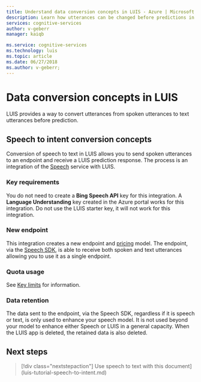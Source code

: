 ```yaml
---
title: Understand data conversion concepts in LUIS - Azure | Microsoft Docs
description: Learn how utterances can be changed before predictions in Language Understanding (LUIS)
services: cognitive-services
author: v-geberr
manager: kaiqb

ms.service: cognitive-services
ms.technology: luis
ms.topic: article
ms.date: 06/27/2018
ms.author: v-geberr;
---
```


# Data conversion concepts in LUIS
LUIS provides a way to convert utterances from spoken utterances to text utterances before prediction. 

## Speech to intent conversion concepts
Conversion of speech to text in LUIS allows you to send spoken utterances to an endpoint and receive a LUIS prediction response. The process is an integration of the [Speech](https://docs.microsoft.com/azure/cognitive-services/Speech) service with LUIS. 

### Key requirements
You do not need to create a **Bing Speech API** key for this integration. A **Language Understanding** key created in the Azure portal works for this integration. Do not use the LUIS starter key, it will not work for this integration.

### New endpoint 
This integration creates a new endpoint and [pricing](luis-boundaries.md#key-limits) model. The endpoint, via the [Speech SDK](https://github.com/Azure-Samples/cognitive-services-speech-sdk), is able to receive both spoken and text utterances allowing you to use it as a single endpoint. 

### Quota usage
See [Key limits](luis-boundaries.md#key-limits) for information. 

### Data retention
The data sent to the endpoint, via the Speech SDK, regardless if it is speech or text, is only used to enhance your speech model. It is not used beyond your model to enhance either Speech or LUIS in a general capacity. When the LUIS app is deleted, the retained data is also deleted.

<!-- TBD: Machine translation conversion concepts -->

## Next steps

> [!div class="nextstepaction"]
> Use speech to text with this document](luis-tutorial-speech-to-intent.md)

